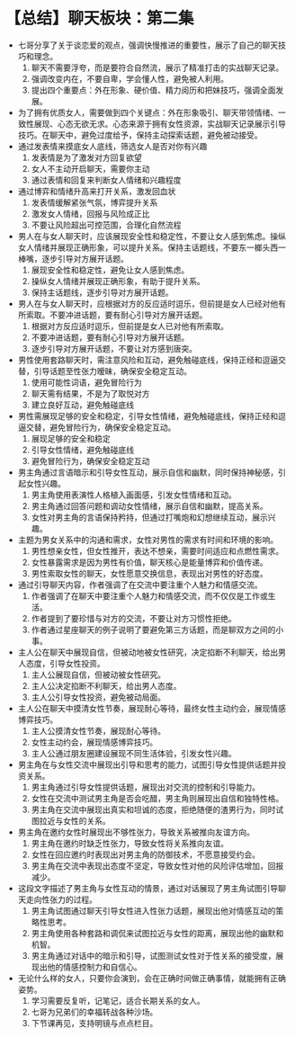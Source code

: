 # 【总结】聊天板块：第二集

-   七哥分享了关于谈恋爱的观点，强调快慢推进的重要性，展示了自己的聊天技巧和理念。
    1.  聊天不需要浮夸，而是要符合自然流，展示了精准打击的实战聊天记录。
    2.  强调改变内在，不要自卑，学会懂人性，避免被人利用。
    3.  提出四个重要点：外在形象、硬价值、精力阅历和把妹技巧，强调全面发展。
-   为了拥有优质女人，需要做到四个关键点：外在形象吸引、聊天带领情绪、一致性展现、心态无欲无求。心态来源于拥有女性资源，实战聊天记录展示引导技巧。在聊天中，避免过度给予，保持主动探索话题，避免被动接受。
-   通过发表情来摸底女人底线，筛选女人是否对你有兴趣
    1.  发表情是为了激发对方回复欲望
    2.  女人不主动开启聊天，需要你主动
    3.  通过表情和回复来判断女人情绪和兴趣程度
-   通过博弈和情绪升高来打开关系，激发回血状
    1.  发表情缓解紧张气氛，博弈提升关系
    2.  激发女人情绪，回报与风险成正比
    3.  不要让风险超出可控范围，合理化自然流程
-   男人在与女人聊天时，应该展现安全性和稳定性，不要让女人感到焦虑。操纵女人情绪并展现正确形象，可以提升关系。保持主话题线，不要东一榔头西一棒嘴，逐步引导对方展开话题。
    1.  展现安全性和稳定性，避免让女人感到焦虑。
    2.  操纵女人情绪并展现正确形象，有助于提升关系。
    3.  保持主话题线，逐步引导对方展开话题。
-   男人在与女人聊天时，应根据对方的反应适时逗乐，但前提是女人已经对他有所索取。不要冲进话题，要有耐心引导对方展开话题。
    1.  根据对方反应适时逗乐，但前提是女人已对他有所索取。
    2.  不要冲进话题，要有耐心引导对方展开话题。
    3.  逐步引导对方展开话题，不要让对方感到唐突。
-   男性使用套路聊天时，需注意风险和互动，避免触碰底线，保持正经和逗逼交替，引导话题至性张力暧昧，确保安全稳定互动。
    1.  使用可能性词语，避免冒险行为
    2.  聊天需有结果，不是为了取悦对方
    3.  建立良好互动，避免触碰底线
-   男性需展现足够的安全和稳定，引导女性情绪，避免触碰底线，保持正经和逗逼交替，避免冒险行为，确保安全稳定互动。
    1.  展现足够的安全和稳定
    2.  引导女性情绪，避免触碰底线
    3.  避免冒险行为，确保安全稳定互动
-   男主角通过言语暗示和引导女性互动，展示自信和幽默，同时保持神秘感，引起女性兴趣。
    1.  男主角使用表演性人格植入画面感，引发女性情绪和互动。
    2.  男主角通过回答问题和调动女性情绪，展示自信和幽默，提高关系。
    3.  女性对男主角的言语保持矜持，但通过打嘴炮和幻想继续互动，展示兴趣。
-   主题为男女关系中的沟通和需求，女性对男性的需求有时间和环境的影响。
    1.  男性想亲女性，但女性推开，表达不想亲，需要时间适应和点燃性需求。
    2.  女性暴露需求是因为男性有价值，聊天核心是能量博弈和价值传递。
    3.  男性索取女性的聊天，女性愿意交换信息，表现出对男性的好态度。
-   通过引导聊天内容，作者强调了在交流中要注重个人魅力和情感交流。
    1.  作者强调了在聊天中要注重个人魅力和情感交流，而不仅仅是工作或生活。
    2.  作者提到了要珍惜与对方的交流，不要让对方习惯性拒绝。
    3.  作者通过星座聊天的例子说明了要避免第三方话题，而是聊双方之间的小事。
-   主人公在聊天中展现自信，但被动地被女性研究，决定掐断不利聊天，给出男人态度，引导女性投资。
    1.  主人公展现自信，但被动被女性研究。
    2.  主人公决定掐断不利聊天，给出男人态度。
    3.  主人公引导女性投资，避免被动局面。
-   主人公在聊天中摸清女性节奏，展现耐心等待，最终女性主动约会，展现情感博弈技巧。
    1.  主人公摸清女性节奏，展现耐心等待。
    2.  女性主动约会，展现情感博弈技巧。
    3.  主人公通过朋友圈建设展现不同生活体验，引发女性兴趣。
-   男主角在与女性交流中展现出引导和思考的能力，试图引导女性提供话题并投资关系。
    1.  男主角通过引导女性提供话题，展现出对交流的控制和引导能力。
    2.  女性在交流中测试男主角是否会吃醋，男主角则展现出自信和独特性格。
    3.  男主角在交流中展现出真实和坦诚的态度，拒绝随便的渣男行为，同时试图拉近与女性的关系。
-   男主角在邀约女性时展现出不够性张力，导致关系被推向友谊方向。
    1.  男主角在邀约时缺乏性张力，导致女性将关系推向友谊。
    2.  女性在回应邀约时表现出对男主角的防御技术，不愿意接受约会。
    3.  男主角在交流中表现出态度不坚定，导致女性对他的风险评估增加，回报减少。
-   这段文字描述了男主角与女性互动的情景，通过对话展现了男主角试图引导聊天走向性张力的过程。
    1.  男主角试图通过聊天引导女性进入性张力话题，展现出他对情感互动的策略性思考。
    2.  男主角使用各种套路和调侃来试图拉近与女性的距离，展现出他的幽默和机智。
    3.  男主角通过对话中的暗示和引导，试图测试女性对于性关系的接受度，展现出他的情感控制力和自信心。
-   无论什么样的女人，只要你会演到，会在正确时间做正确事情，就能拥有正确姿势。
    1.  学习需要反复听，记笔记，适合长期关系的女人。
    2.  七哥为兄弟们的幸福转战各种沙场。
    3.  下节课再见，支持明镜与点点栏目。